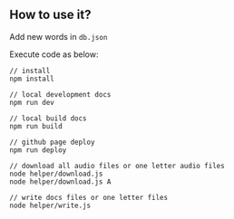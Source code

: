 ## How to use it?

Add new words in `db.json`

Execute code as below:

```
// install
npm install

// local development docs
npm run dev

// local build docs
npm run build

// github page deploy
npm run deploy

// download all audio files or one letter audio files
node helper/download.js
node helper/download.js A

// write docs files or one letter files
node helper/write.js
```
